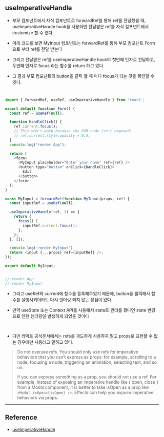 ## useImperativeHandle

- 부모 컴포넌트에서 자식 컴포넌트로 forwardRef를 통해 ref를 전달했을 때, useImperativeHandle hook을 사용하면 전달받은 ref를 자식 컴포넌트에서 customize 할 수 있다.

- 아래 코드를 보면 MyInput 컴포넌트는 forwardRef를 통해 부모 컴포넌트 Form 으로 부터 ref를 전달 받는다

- 그리고 전달받은 ref를 useImperativeHandle hook의 첫번째 인자로 전달하고, 두번째 인자로 focus 라는 함수를 return 하고 있다

- 그 결과 부모 컴포넌트의 button을 클릭 할 때 마다 focus가 되는 것을 확인할 수 잇다.

```js


import { forwardRef, useRef, useImperativeHandle } from 'react';

export default function Form() {
  const ref = useRef(null);

  function handleClick() {
    ref.current.focus();
    // This won't work because the DOM node isn't exposed:
    // ref.current.style.opacity = 0.5;
  }
  console.log("render App");

  return (
    <form>
      <MyInput placeholder="Enter your name" ref={ref} />
      <button type="button" onClick={handleClick}>
        Edit
      </button>
    </form>
  );
}

const MyInput = forwardRef(function MyInput(props, ref) {
  const inputRef = useRef(null);

  useImperativeHandle(ref, () => {
    return {
      focus() {
        inputRef.current.focus();
      },
    };
  }, []);

  console.log('render MyInput')
  return <input {...props} ref={inputRef} />;
});

export default MyInput;


// render App
// render MyInput
```

- 그리고 useRef의 current에 함수를 등록해주었기 때문에, button을 클릭해서 함수를 실행시키더라도 다시 렌더링 되지 않는 장점이 있다.

- 만약 useState 또는 Context API를 사용해서 state로 관리를 했다면 state 변경으로 인한 렌더링일 발생하게 되었을 것이다

<br/>

- 다만 리액트 공식문서에서는 refs를 과도하게 사용하지 말고 props로 표현할 수 없는 경우에만 사용라고 말하고 있다.

<blockquote>

Do not overuse refs. You should only use refs for imperative behaviors that you can’t express as props: for example, scrolling to a node, focusing a node, triggering an animation, selecting text, and so on.

If you can express something as a prop, you should not use a ref. For example, instead of exposing an imperative handle like { open, close } from a Modal component, it is better to take isOpen as a prop like `<Modal isOpen={isOpen} />`. Effects can help you expose imperative behaviors via props.

</blockquote>

---

## Reference

- [useImperativeHandle](https://react.dev/reference/react/useImperativeHandle)
